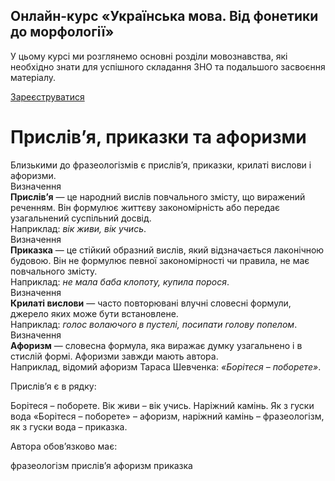 <div class="banner">
  <h2 class="course">Онлайн-курс «Українська мова. Від фонетики до морфології»</h2>
  <p class="course-description">
     У цьому курсі ми розглянемо основні розділи мовознавства, які необхідно знати для успішного складання ЗНО та подальшого засвоєння матеріалу.<br>
  </p>
    <div class="button-wrapper">
        <a class="registration-button" target="_blank" href="http://bit.ly/2zuYUGS">Зареєструватися</a>
    </div>   
</div>

# Прислів’я, приказки та афоризми

<div class="space">Близькими до фразеологiзмiв є прислiв’я, приказки, крилатi вислови i афоризми.</div>

<div class="space">
<div class="eoz-wrap">
<span class="eoz">Визначення</span>
<div class="eoz-text">
<b>Прислiв’я</b> — це народний вислiв повчального змiсту, що виражений реченням. Вiн формулює життєву закономiрнiсть або передає узагальнений суспiльний досвiд.
</div>
</div>
</div>

<div class="space">
Наприклад: <i>вiк живи, вiк учись</i>.
</div>

<div class="space">
<div class="eoz-wrap">
<span class="eoz">Визначення</span>
<div class="eoz-text">
<b>Приказка</b> — це стiйкий образний вислiв, який вiдзначається лаконiчною будовою. Вiн не формулює певної закономiрностi чи правила, не має повчального змiсту.
</div>
</div>
</div>

<div class="space">
Наприклад: <i>не мала баба клопоту, купила порося</i>.
</div>

<div class="space">
<div class="eoz-wrap">
<span class="eoz">Визначення</span>
<div class="eoz-text">
<b>Крилатi вислови</b> — часто повторюванi влучнi словеснi формули, джерело яких може бути встановлене.
</div>
</div>
</div>

<div class="space">
Наприклад: <i>голос волаючого в пустелi, посипати голову попелом</i>.
</div>

<div class="space">
<div class="eoz-wrap">
<span class="eoz">Визначення</span>
<div class="eoz-text">
<b>Афоризм</b> — словесна формула, яка виражає думку узагальнено i в стислiй формi. Афоризми завжди мають автора.
</div>
</div>
</div>

<div class="space">
Наприклад, вiдомий афоризм Тараса Шевченка: <i>«Борiтеся – поборете»</i>.
</div>


<quiz correctLabel="correct" incorrectLabel="incorrect" checkLabel="check">
    <question text="">
        <p>Прислів’я є в рядку:</p>
        <answer>Борітеся – поборете.</answer>
        <answer correct>Вік живи – вік учись. </answer>
        <answer>Наріжний камінь.</answer>
        <answer>Як з гуски вода</answer>
        <explanation>
        «Борітеся – поборете» – афоризм, наріжний камінь – фразеологізм, як з гуски вода – приказка.
        </explanation>
    </question>
</quiz>



<quiz correctLabel="correct" incorrectLabel="incorrect" checkLabel="check">
    <question text="">
        <p>Автора обов’язково має:</p>
        <answer>фразеологізм</answer>
        <answer>прислів’я</answer>
        <answer correct>афоризм</answer>
        <answer>приказка</answer>
    </question>
</quiz>

